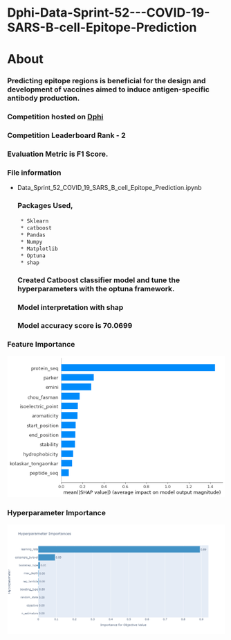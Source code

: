 # Dphi-Data-Sprint-52---COVID-19-SARS-B-cell-Epitope-Prediction

# About

### Predicting epitope regions is beneficial for the design and development of vaccines aimed to induce antigen-specific antibody production.

### Competition hosted on <a href="https://dphi.tech/challenges/data-sprint-52-covid-19-sars-b-cell-epitope-prediction/169/overview/about"> Dphi </a>

### Competition Leaderboard Rank - 2 

### Evaluation Metric is F1 Score.

### File information

 * Data_Sprint_52_COVID_19_SARS_B_cell_Epitope_Prediction.ipynb
    ### Packages Used,
        * Sklearn
        * catboost
        * Pandas
        * Numpy
        * Matplotlib
        * Optuna
        * shap
  
     ### Created Catboost classifier model and tune the hyperparameters with the optuna framework.
     ### Model interpretation with shap
     ### Model accuracy score is 70.0699
     
     
### Feature Importance     

![Alt text](https://github.com/hariprasath-v/Dphi-Data-Sprint-52---COVID-19-SARS-B-cell-Epitope-Prediction/blob/main/Feature%20%20Importance.png)

### Hyperparameter Importance

![Alt text](https://github.com/hariprasath-v/Dphi-Data-Sprint-52---COVID-19-SARS-B-cell-Epitope-Prediction/blob/main/Hyperparameter%20Importance.png)
    

